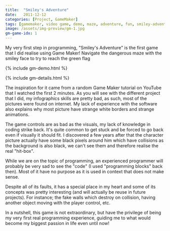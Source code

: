 ```yaml
---
title:  "Smiley's Adventure"
date:   2011-12-12
categories: [Project, GameMaker]
tags: [gamemaker, video game, demo, maze, adventure, fun, smiley-adventure]
image: /assets/img-preview/gm-1.jpg
gm-game-idx: 1
---
```


My very first step in programming, "Smiley's Adventure" is the first game that I did realise using Game Maker!
Navigate the dangerous maze with the smiley face to try to reach the green flag

{% include gm-demo.html %}

{% include gm-details.html %}

The inspiration for it came from a random Game Maker tutorial on YouTube that I watched the first 2 minutes.
As you will see with the different project that I did, my infographics skills are pretty bad,
as such, most of the pictures were found on internet.
My lack of experience with the software also explains why most picture have strange white borders and strange animations.

The game controls are as bad as the visuals, my lack of knowledge in coding strike back.
It's quite common to get stuck and be forced to go back even if visually it should fit.
I discovered a few years after that the character picture actually have some black pixels around him which have collisions
as the background is also black, we can't see them and therefore realise the real "hit-box".

While we are on the topic of programming, an experienced programmer will probably be very sad to see the "code" 
(I used "programming blocks" back then).
Most of it have no purpose as it is used in context that does not make sense.

Despite all of its faults, it has a special place in my heart and some of its concepts was pretty interesting
(and will actually be reuse in future projects).
For instance; the fake walls which destroy on collision, having another object moving with the player control, etc.

In a nutshell, this game is not extraordinary, but have the privilege of being my very first real programming experience,
guiding me to what would become my biggest passion in life even until now!

